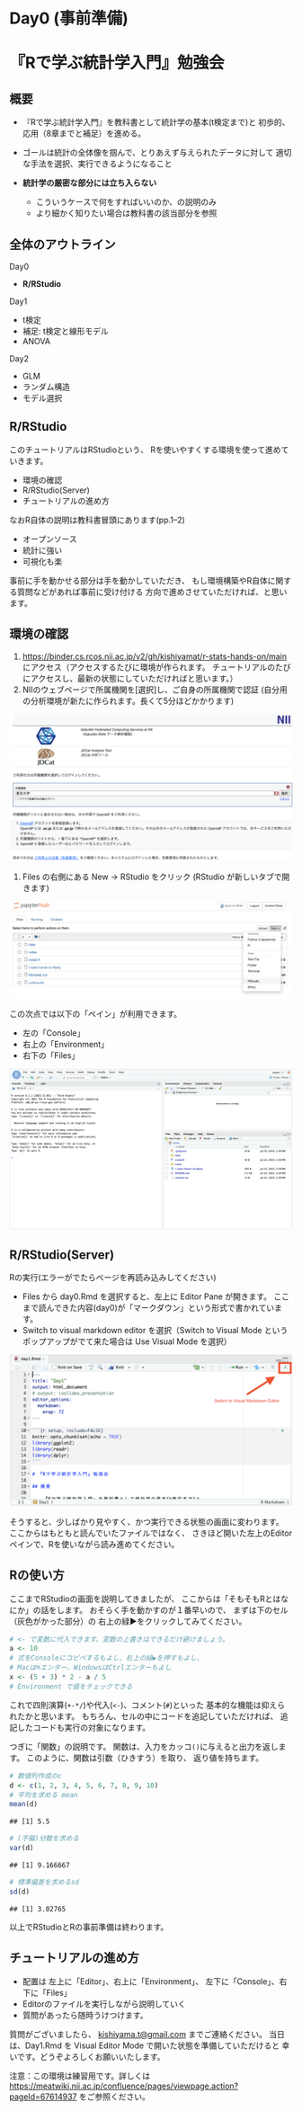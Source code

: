 Day0 (事前準備)
================

# 『Rで学ぶ統計学入門』勉強会

## 概要

-   『Rで学ぶ統計学入門』を教科書として統計学の基本(t検定まで)と
    初歩的、応用（8章までと補足）を進める。

-   ゴールは統計の全体像を掴んで、とりあえず与えられたデータに対して
    適切な手法を選択、実行できるようになること

-   **統計学の厳密な部分には立ち入らない**

    -   こういうケースで何をすればいいのか、の説明のみ
    -   より細かく知りたい場合は教科書の該当部分を参照

## 全体のアウトライン

Day0

-   **R/RStudio**

Day1

-   t検定
-   補足: t検定と線形モデル
-   ANOVA

Day2

-   GLM
-   ランダム構造
-   モデル選択

## R/RStudio

このチュートリアルはRStudioという、
Rを使いやすくする環境を使って進めていきます。

-   環境の確認
-   R/RStudio(Server)
-   チュートリアルの進め方

なおR自体の説明は教科書冒頭にあります(pp.1–2)

-   オープンソース
-   統計に強い
-   可視化も楽

事前に手を動かせる部分は手を動かしていただき、
もし環境構築やR自体に関する質問などがあれば事前に受け付ける
方向で進めさせていただければ、と思います。

## 環境の確認

1.  <https://binder.cs.rcos.nii.ac.jp/v2/gh/kishiyamat/r-stats-hands-on/main>
    にアクセス（アクセスするたびに環境が作られます。
    チュートリアルのたびにアクセスし、最新の状態にしていただければと思います。）
2.  NIIのウェブページで所属機関を\[選択\]し、ご自身の所属機関で認証
    (自分用の分析環境が新たに作られます。長くて5分ほどかかります)

![figs](figs/nii.png)

1.  Files の右側にある New → RStudio をクリック (RStudio
    が新しいタブで開きます)

![select_rstudio](figs/select_rstudio.png)

この次点では以下の「ペイン」が利用できます。

-   左の「Console」
-   右上の「Environment」
-   右下の「Files」

![rstudio](figs/rstudio.png)

## R/RStudio(Server)

Rの実行(エラーがでたらページを再読み込みしてください)

-   Files から day0.Rmd を選択すると、左上に Editor Pane が開きます。
    ここまで読んできた内容(day0)が「マークダウン」という形式で書かれています。
-   Switch to visual markdown editor を選択（Switch to Visual Mode
    という ポップアップがでて来た場合は Use Visual Mode を選択）

![to_visual](figs/visual_mode.png)

そうすると、少しばかり見やすく、かつ実行できる状態の画面に変わります。
ここからはもともと読んでいたファイルではなく、
さきほど開いた左上のEditorペインで、Rを使いながら読み進めてください。

## Rの使い方

ここまでRStudioの画面を説明してきましたが、
ここからは「そもそもRとはなにか」の話をします。
おそらく手を動かすのが１番早いので、
まずは下のセル（灰色がかった部分）の
右上の緑▶をクリックしてみてください。

``` r
# <- で変数に代入できます。変数の上書きはできるだけ避けましょう。
a <- 10
# 式をConsoleにコピペするもよし、右上の緑▶を押すもよし、
# Macは⌘エンター、WindowsはCtrlエンターもよし
x <- (5 + 3) * 2 - a / 5
# Environment で値をチェックできる
```

これで四則演算(`+-*/`)や代入(`<-`)、コメント(`#`)といった
基本的な機能は抑えられたかと思います。
もちろん、セルの中にコードを追記していただければ、
追記したコードも実行の対象になります。

つぎに「関数」の説明です。
関数は、入力をカッコ`()`に与えると出力を返します。
このように、関数は引数（ひきすう）を取り、 返り値を持ちます。

``` r
# 数値列作成のc
d <- c(1, 2, 3, 4, 5, 6, 7, 8, 9, 10)
# 平均を求める mean
mean(d)
```

    ## [1] 5.5

``` r
# (不偏)分散を求める
var(d)
```

    ## [1] 9.166667

``` r
# 標準偏差を求めるsd
sd(d)
```

    ## [1] 3.02765

以上でRStudioとRの事前準備は終わります。

## チュートリアルの進め方

-   配置は 左上に「Editor」、右上に「Environment」、
    左下に「Console」、右下に「Files」
-   Editorのファイルを実行しながら説明していく
-   質問があったら随時うけつけます。

質問がございましたら、 <kishiyama.t@gmail.com> までご連絡ください。
当日は、Day1.Rmd を Visual Editor Mode
で開いた状態を準備していただけると
幸いです。どうぞよろしくお願いいたします。

注意：この環境は練習用です。詳しくは
<https://meatwiki.nii.ac.jp/confluence/pages/viewpage.action?pageId=67614937>
をご参照ください。
